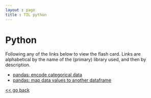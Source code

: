 ```yaml
---
layout : page
title : TIL python
---
```



# Python
Following any of the links below to view the flash card. Links are alphabetical 
by the name of the (primary) library used, and then by description.


- [pandas: encode categorical data](./pd_encode_cat_data.md)
- [pandas: map data values to another dataframe](./pd_map_data_on_df_col.md)


[<< go back](..)

